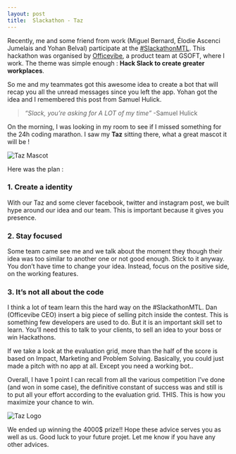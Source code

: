 ```yaml
---
layout: post
title:  Slackathon - Taz
---
```


Recently, me and some friend from work (Miguel Bernard, Élodie Ascenci Jumelais and Yohan Belval) participate at the [#SlackathonMTL](https://slackathonmtl.devpost.com/). This hackathon was organised by [Officevibe](https://officevibe.com/), a product team at GSOFT, where I work. The theme was simple enough : **Hack Slack to create greater workplaces**.

So me and my teammates got this awesome idea to create a bot that will recap you all the unread messages since you left the app. Yohan got the idea and I remembered this post from Samuel Hulick.

> *“Slack, you’re asking for A LOT of my time”* -Samuel Hulick

On the morning, I was looking in my room to see if I missed something for the 24h coding marathon. I saw my **Taz** sitting there, what a great mascot it will be !

![Taz Mascot](/me/assets/images/taz-pic1.jpg)

Here was the plan :

### 1. Create a identity ###
With our Taz and some clever facebook, twitter and instagram post, we built hype around our idea and our team. This is important because it gives you presence.

### 2. Stay focused ###
Some team came see me and we talk about the moment they though their idea was too similar to another one or not good enough. Stick to it anyway. You don’t have time to change your idea. Instead, focus on the positive side, on the working features.

### 3. It’s not all about the code ###
I think a lot of team learn this the hard way on the #SlackathonMTL. Dan (Officevibe CEO) insert a big piece of selling pitch inside the contest. This is something few developers are used to do. But it is an important skill set to learn. You’ll need this to talk to your clients, to sell an idea to your boss or win Hackathons.

If we take a look at the evaluation grid, more than the half of the score is based on Impact, Marketing and Problem Solving. Basically, you could just made a pitch with no app at all. Except you need a working bot..

Overall, I have 1 point I can recall from all the various competition I’ve done (and won in some case), the definitive constant of success was and still is to put all your effort according to the evaluation grid. THIS. This is how you maximize your chance to win.

![Taz Logo](/me/assets/images/taz-logo.png)

We ended up winning the 4000$ prize!! Hope these advice serves you as well as us. Good luck to your future projet. Let me know if you have any other advices.
